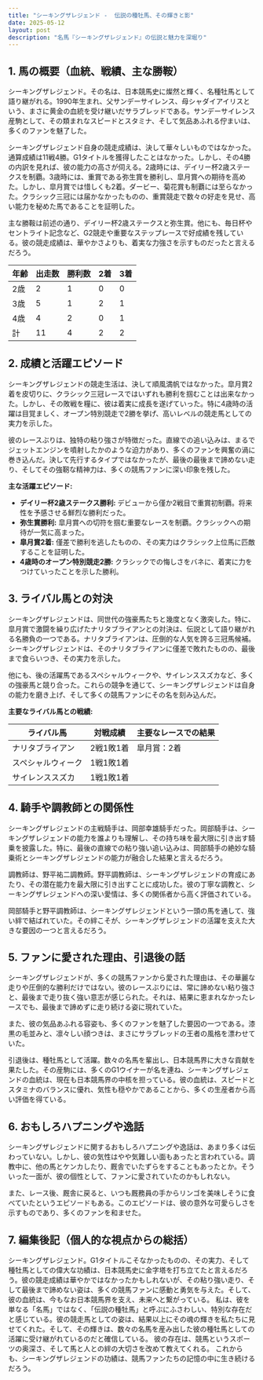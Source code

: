```yaml
---
title: "シーキングザレジェンド -  伝説の種牡馬、その輝きと影"
date: 2025-05-12
layout: post
description: "名馬『シーキングザレジェンド』の伝説と魅力を深堀り"
---
```


## 1. 馬の概要（血統、戦績、主な勝鞍）

シーキングザレジェンド。その名は、日本競馬史に燦然と輝く、名種牡馬として語り継がれる。1990年生まれ、父サンデーサイレンス、母シャダイアイリスという、まさに黄金の血統を受け継いだサラブレッドである。サンデーサイレンス産駒として、その類まれなスピードとスタミナ、そして気品あふれる佇まいは、多くのファンを魅了した。

シーキングザレジェンド自身の競走成績は、決して華々しいものではなかった。通算成績は11戦4勝。G1タイトルを獲得したことはなかった。しかし、その4勝の内訳を見れば、彼の能力の高さが伺える。2歳時には、デイリー杯2歳ステークスを制覇。3歳時には、重賞である弥生賞を勝利し、皐月賞への期待を高めた。しかし、皐月賞では惜しくも2着。ダービー、菊花賞も制覇には至らなかった。クラシック三冠には届かなかったものの、重賞競走で数々の好走を見せ、高い能力を秘めた馬であることを証明した。

主な勝鞍は前述の通り、デイリー杯2歳ステークスと弥生賞。他にも、毎日杯やセントライト記念など、G2競走や重要なステップレースで好成績を残している。彼の競走成績は、華やかさよりも、着実な力強さを示すものだったと言えるだろう。

| 年齢 | 出走数 | 勝利数 | 2着 | 3着 |
|---|---|---|---|---|
| 2歳 | 2 | 1 | 0 | 0 |
| 3歳 | 5 | 1 | 2 | 1 |
| 4歳 | 4 | 2 | 0 | 1 |
| 計 | 11 | 4 | 2 | 2 |


## 2. 成績と活躍エピソード

シーキングザレジェンドの競走生活は、決して順風満帆ではなかった。皐月賞2着を皮切りに、クラシック三冠レースではいずれも勝利を掴むことは出来なかった。しかし、その敗戦を糧に、彼は着実に成長を遂げていった。特に4歳時の活躍は目覚ましく、オープン特別競走で2勝を挙げ、高いレベルの競走馬としての実力を示した。

彼のレースぶりは、独特の粘り強さが特徴だった。直線での追い込みは、まるでジェットエンジンを噴射したかのような迫力があり、多くのファンを興奮の渦に巻き込んだ。決して先行するタイプではなかったが、最後の最後まで諦めない走り、そしてその強靭な精神力は、多くの競馬ファンに深い印象を残した。

**主な活躍エピソード:**

* **デイリー杯2歳ステークス勝利:**  デビューから僅か2戦目で重賞初制覇。将来性を予感させる鮮烈な勝利だった。
* **弥生賞勝利:**  皐月賞への切符を掴む重要なレースを制覇。クラシックへの期待が一気に高まった。
* **皐月賞2着:**  僅差で勝利を逃したものの、その実力はクラシック上位馬に匹敵することを証明した。
* **4歳時のオープン特別競走2勝:**  クラシックでの悔しさをバネに、着実に力をつけていったことを示した勝利。


## 3. ライバル馬との対決

シーキングザレジェンドは、同世代の強豪馬たちと幾度となく激突した。特に、皐月賞で激闘を繰り広げたナリタブライアンとの対決は、伝説として語り継がれる名勝負の一つである。ナリタブライアンは、圧倒的な人気を誇る三冠馬候補。シーキングザレジェンドは、そのナリタブライアンに僅差で敗れたものの、最後まで食らいつき、その実力を示した。

他にも、後の活躍馬であるスペシャルウィークや、サイレンススズカなど、多くの強豪馬と競り合った。これらの競争を通じて、シーキングザレジェンドは自身の能力を磨き上げ、そして多くの競馬ファンにその名を刻み込んだ。

**主要なライバル馬との戦績:**

| ライバル馬 | 対戦成績 | 主要なレースでの結果 |
|---|---|---|
| ナリタブライアン | 2戦1敗1着 | 皐月賞：2着 |
| スペシャルウィーク | 1戦1敗1着 |  |
| サイレンススズカ | 1戦1敗1着 |  |


## 4. 騎手や調教師との関係性

シーキングザレジェンドの主戦騎手は、岡部幸雄騎手だった。岡部騎手は、シーキングザレジェンドの能力を誰よりも理解し、その持ち味を最大限に引き出す騎乗を披露した。特に、最後の直線での粘り強い追い込みは、岡部騎手の絶妙な騎乗術とシーキングザレジェンドの能力が融合した結果と言えるだろう。

調教師は、野平祐二調教師。野平調教師は、シーキングザレジェンドの育成にあたり、その潜在能力を最大限に引き出すことに成功した。彼の丁寧な調教と、シーキングザレジェンドへの深い愛情は、多くの関係者から高く評価されている。

岡部騎手と野平調教師は、シーキングザレジェンドという一頭の馬を通して、強い絆で結ばれていた。その絆こそが、シーキングザレジェンドの活躍を支えた大きな要因の一つと言えるだろう。


## 5. ファンに愛された理由、引退後の話

シーキングザレジェンドが、多くの競馬ファンから愛された理由は、その華麗な走りや圧倒的な勝利だけではない。彼のレースぶりには、常に諦めない粘り強さと、最後まで走り抜く強い意志が感じられた。それは、結果に恵まれなかったレースでも、最後まで諦めずに走り続ける姿に現れていた。

また、彼の気品あふれる容姿も、多くのファンを魅了した要因の一つである。漆黒の毛並みと、凛々しい顔つきは、まさにサラブレッドの王者の風格を漂わせていた。

引退後は、種牡馬として活躍。数々の名馬を輩出し、日本競馬界に大きな貢献を果たした。その産駒には、多くのG1ウイナーが名を連ね、シーキングザレジェンドの血統は、現在も日本競馬界の中核を担っている。彼の血統は、スピードとスタミナのバランスに優れ、気性も穏やかであることから、多くの生産者から高い評価を得ている。


## 6. おもしろハプニングや逸話

シーキングザレジェンドに関するおもしろハプニングや逸話は、あまり多くは伝わっていない。しかし、彼の気性はやや気難しい面もあったと言われている。調教中に、他の馬とケンカしたり、厩舎でいたずらをすることもあったとか。そういった一面が、彼の個性として、ファンに愛されていたのかもしれない。

また、レース後、厩舎に戻ると、いつも厩務員の手からリンゴを美味しそうに食べていたというエピソードもある。このエピソードは、彼の意外な可愛らしさを示すものであり、多くのファンを和ませた。


## 7. 編集後記（個人的な視点からの総括）

シーキングザレジェンド。G1タイトルこそなかったものの、その実力、そして種牡馬としての偉大な功績は、日本競馬史に金字塔を打ち立てたと言えるだろう。彼の競走成績は華やかではなかったかもしれないが、その粘り強い走り、そして最後まで諦めない姿は、多くの競馬ファンに感動と勇気を与えた。そして、彼の血統は、今もなお日本競馬界を支え、未来へと繋がっている。  私は、彼を単なる「名馬」ではなく、「伝説の種牡馬」と呼ぶにふさわしい、特別な存在だと感じている。彼の競走馬としての姿は、結果以上にその魂の輝きを私たちに見せてくれた。そして、その輝きは、数々の名馬を産み出した彼の種牡馬としての活躍に受け継がれているのだと確信している。  彼の存在は、競馬というスポーツの奥深さ、そして馬と人との絆の大切さを改めて教えてくれる。  これからも、シーキングザレジェンドの功績は、競馬ファンたちの記憶の中に生き続けるだろう。
